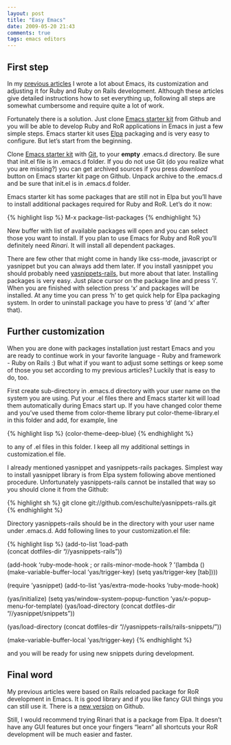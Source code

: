 ```yaml
---
layout: post
title: "Easy Emacs"
date: 2009-05-20 21:43
comments: true
tags: emacs editors
---
```

## First step

In my [previous articles](http://pragmaticdevnotes.wordpress.com) I wrote a lot about Emacs, its customization and adjusting it for Ruby and Ruby on Rails development. Although these articles give detailed
instructions how to set everything up, following all steps are somewhat cumbersome and require quite a lot of work.

Fortunately there is a solution. Just clone [Emacs starter kit](http://github.com/technomancy/emacs-starter-kit/tree/master) from Github and you will be able to develop Ruby and RoR applications in
Emacs in just a few simple steps. Emacs starter kit uses [Elpa](http://tromey.com/elpa/) packaging and is very easy to configure. But let’s start from the beginning.

Clone [Emacs starter kit](http://github.com/technomancy/emacs-starter-kit/tree/master) with
[Git](http://git-scm.com/), to your **empty** .emacs.d directory. Be sure that init.el file is in .emacs.d folder. If you do not use Git (do you realize what you are missing?) you can get archived sources if you
press *download* button on Emacs starter kit page on Github. Unpack archive to the .emacs.d and be sure that init.el is in .emacs.d folder.

Emacs starter kit has some packages that are still not in Elpa but you’ll have to install additional packages required for Ruby and RoR. Let’s do it now:

{% highlight lisp %}
M-x package-list-packages
{% endhighlight %}

New buffer with list of available packages will open and you can select those you want to install. If you plan to use Emacs for Ruby and RoR you’ll definitely need *Rinari*. It will install all dependent packages.

There are few other that might come in handy like css-mode, javascript or yasnippet but you can always add them later. If you install yasnippet you should probably need [yasnippets-rails](http://github.com/eschulte/yasnippets-rails/tree/master), but more about that later. Installing packages is very easy. Just place
cursor on the package line and press ‘i’. When you are finished with selection press ‘x’ and packages will be installed. At any time you can press ‘h’ to get quick help for Elpa packaging system. In order to
uninstall package you have to press ‘d’ (and ‘x’ after that).

## Further customization

When you are done with packages installation just restart Emacs and you are ready to continue work in your favorite language - Ruby and framework - Ruby on Rails :) But what if you want to adjust some
settings or keep some of those you set according to my previous articles? Luckily that is easy to do, too.

First create sub-directory in .emacs.d directory with your user name on the system you are using. Put your .el files there and Emacs starter kit will load them automatically during Emacs start up. If you have changed
color theme and you’ve used theme from color-theme library put color-theme-library.el in this folder and add, for example, line

{% highlight lisp %}
(color-theme-deep-blue)
{% endhighlight %}

to any of .el files in this folder. I keep all my additional settings in customization.el file.

I already mentioned yasnippet and yasnippets-rails packages. Simplest way to install yasnippet library is from Elpa system following above mentioned procedure. Unfortunately yasnippets-rails cannot be installed that way so you should clone it from the Github:

{% highlight sh %}
git clone git://github.com/eschulte/yasnippets-rails.git
{% endhighlight %}

Directory yasnippets-rails should be in the directory with your user name under .emacs.d. Add following lines to your customization.el file:

{% highlight lisp %}
(add-to-list ’load-path\
 (concat dotfiles-dir “/<user-name>/yasnippets-rails”))

(add-hook ‘ruby-mode-hook ; or rails-minor-mode-hook ?
’(lambda ()
 (make-variable-buffer-local ’yas/trigger-key)
 (setq yas/trigger-key [tab])))

(require ’yasnippet)
(add-to-list ’yas/extra-mode-hooks
 ’ruby-mode-hook)

(yas/initialize)
(setq yas/window-system-popup-function ’yas/x-popup-menu-for-template)
(yas/load-directory (concat dotfiles-dir
“/<user-name>/yasnippet/snippets”))

(yas/load-directory
 (concat
 dotfiles-dir “/<user-name>/yasnippets-rails/rails-snippets/”))

(make-variable-buffer-local ’yas/trigger-key)
{% endhighlight %}

and you will be ready for using new snippets during development.

## Final word

My previous articles were based on Rails reloaded package for RoR development in Emacs. It is good library and if you like fancy GUI things you can still use it. There is a [new version](http://github.com/dima-exe/emacs-rails-reloaded/tree/master) on Github.

Still, I would recommend trying Rinari that is a package from Elpa. It doesn’t have any GUI features but once your fingers “learn” all shortcuts your RoR development will be much easier and faster.
